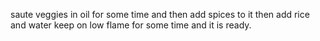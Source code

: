 saute veggies in oil for some time
and then add spices to it
then add rice and water 
keep on low flame for some time and it is ready.